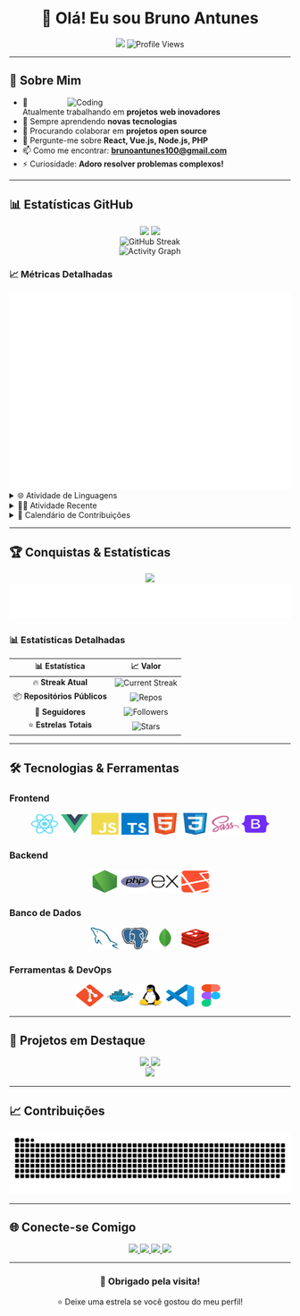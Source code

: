 
<div align="center">
  
# 👋 Olá! Eu sou Bruno Antunes

<img src="https://readme-typing-svg.herokuapp.com/?font=Righteous&size=35&center=true&vCenter=true&width=500&height=70&duration=4000&lines=Desenvolvedor+Full+Stack;+Apaixonado+por+Tecnologia;+Sempre+Aprendendo!" />

<img src="https://komarev.com/ghpvc/?username=Advansoftware&color=blueviolet&style=flat-square&label=Profile+Views" alt="Profile Views"/>

</div>

---

## 🚀 Sobre Mim

<img align="right" alt="Coding" width="400" src="https://cdn.dribbble.com/users/1162077/screenshots/3848914/programmer.gif">

- 🔭 Atualmente trabalhando em **projetos web inovadores**
- 🌱 Sempre aprendendo **novas tecnologias**
- 👯 Procurando colaborar em **projetos open source**
- 💬 Pergunte-me sobre **React, Vue.js, Node.js, PHP**
- 📫 Como me encontrar: **brunoantunes100@gmail.com**
- ⚡ Curiosidade: **Adoro resolver problemas complexos!**

---

## 📊 Estatísticas GitHub

<div align="center">
  <img height="180em" src="https://github-readme-stats.vercel.app/api?username=Advansoftware&show_icons=true&theme=tokyonight&include_all_commits=true&count_private=true&hide_border=true"/>
  <img height="180em" src="https://github-readme-stats.vercel.app/api/top-langs/?username=Advansoftware&layout=compact&langs_count=8&theme=tokyonight&hide_border=true"/>
</div>

<div align="center">
  <img src="https://github-readme-streak-stats.herokuapp.com/?user=Advansoftware&theme=tokyonight&hide_border=true" alt="GitHub Streak"/>
</div>

<div align="center">
  <img src="https://github-readme-activity-graph.vercel.app/graph?username=Advansoftware&theme=tokyo-night&hide_border=true" alt="Activity Graph"/>
</div>

### 📈 Métricas Detalhadas

<div align="center">
  <img src="https://github.com/Advansoftware/Advansoftware/blob/main/metrics.svg" alt="General Metrics" />
</div>

<details>
<summary>🌐 Atividade de Linguagens</summary>
<div align="center">
  <img src="https://github.com/Advansoftware/Advansoftware/blob/main/languages.svg" alt="Languages Activity" />
</div>
</details>

<details>
<summary>🏃‍♂️ Atividade Recente</summary>
<div align="center">
  <img src="https://github.com/Advansoftware/Advansoftware/blob/main/activity.svg" alt="Recent Activity" />
</div>
</details>

<details>
<summary>📅 Calendário de Contribuições</summary>
<div align="center">
  <img src="https://github.com/Advansoftware/Advansoftware/blob/main/calendar.svg" alt="Calendar Activity" />
</div>
</details>

---

## 🏆 Conquistas & Estatísticas

<div align="center">
  <img src="https://github-profile-trophy.vercel.app/?username=Advansoftware&theme=tokyonight&no-frame=true&no-bg=true&margin-w=4&row=1"/>
</div>

<div align="center">
  <img src="https://github.com/Advansoftware/Advansoftware/blob/main/achievements.svg" alt="Achievements" />
</div>

### 📊 Estatísticas Detalhadas

<div align="center">

|      📊 **Estatística**      |                                                                                             📈 **Valor**                                                                                              |
| :-------------------------: | :--------------------------------------------------------------------------------------------------------------------------------------------------------------------------------------------------: |
|     🔥 **Streak Atual**      | ![Current Streak](https://github-readme-streak-stats.herokuapp.com/?user=Advansoftware&theme=dark&hide_border=true&currStreakLabel=FFDD44&dates=FFDD44&ring=FF6B6B&fire=FF6B6B&currStreakNum=FFFFFF) |
| 📦 **Repositórios Públicos** |            ![Repos](https://img.shields.io/badge/dynamic/json?logo=github&label=repos&query=%24.public_repos&url=https%3A%2F%2Fapi.github.com%2Fusers%2FAdvansoftware&color=brightgreen)             |
|      👥 **Seguidores**       |                                                     ![Followers](https://img.shields.io/github/followers/Advansoftware?logo=github&style=social)                                                     |
|    ⭐ **Estrelas Totais**    |        ![Stars](https://img.shields.io/badge/dynamic/json?logo=github&label=stars&query=%24.stars&url=https%3A%2F%2Fapi.github-star-counter.workers.dev%2Fuser%2FAdvansoftware&color=yellow)         |

</div>

---

## 🛠️ Tecnologias & Ferramentas

### Frontend
<div align="center">
  <img title="React" alt="React" height="40" width="50" src="https://raw.githubusercontent.com/devicons/devicon/master/icons/react/react-original.svg">
  <img title="Vue.js" alt="Vue.js" height="40" width="50" src="https://raw.githubusercontent.com/devicons/devicon/master/icons/vuejs/vuejs-original.svg">
  <img title="JavaScript" alt="JavaScript" height="40" width="50" src="https://raw.githubusercontent.com/devicons/devicon/master/icons/javascript/javascript-plain.svg">
  <img title="TypeScript" alt="TypeScript" height="40" width="50" src="https://raw.githubusercontent.com/devicons/devicon/master/icons/typescript/typescript-plain.svg">
  <img title="HTML5" alt="HTML5" height="40" width="50" src="https://raw.githubusercontent.com/devicons/devicon/master/icons/html5/html5-original.svg">
  <img title="CSS3" alt="CSS3" height="40" width="50" src="https://raw.githubusercontent.com/devicons/devicon/master/icons/css3/css3-original.svg">
  <img title="Sass" alt="Sass" height="40" width="50" src="https://raw.githubusercontent.com/devicons/devicon/master/icons/sass/sass-original.svg">
  <img title="Bootstrap" alt="Bootstrap" height="40" width="50" src="https://raw.githubusercontent.com/devicons/devicon/master/icons/bootstrap/bootstrap-plain.svg">
</div>

### Backend
<div align="center">
  <img title="Node.js" alt="Node.js" height="40" width="50" src="https://raw.githubusercontent.com/devicons/devicon/master/icons/nodejs/nodejs-original.svg">
  <img title="PHP" alt="PHP" height="40" width="50" src="https://raw.githubusercontent.com/devicons/devicon/master/icons/php/php-original.svg">
  <img title="Express" alt="Express" height="40" width="50" src="https://raw.githubusercontent.com/devicons/devicon/master/icons/express/express-original.svg">
  <img title="Laravel" alt="Laravel" height="40" width="50" src="https://raw.githubusercontent.com/devicons/devicon/master/icons/laravel/laravel-plain.svg">
</div>

### Banco de Dados
<div align="center">
  <img title="MySQL" alt="MySQL" height="40" width="50" src="https://raw.githubusercontent.com/devicons/devicon/master/icons/mysql/mysql-original.svg">
  <img title="PostgreSQL" alt="PostgreSQL" height="40" width="50" src="https://raw.githubusercontent.com/devicons/devicon/master/icons/postgresql/postgresql-original.svg">
  <img title="MongoDB" alt="MongoDB" height="40" width="50" src="https://raw.githubusercontent.com/devicons/devicon/master/icons/mongodb/mongodb-original.svg">
  <img title="Redis" alt="Redis" height="40" width="50" src="https://raw.githubusercontent.com/devicons/devicon/master/icons/redis/redis-original.svg">
</div>

### Ferramentas & DevOps
<div align="center">
  <img title="Git" alt="Git" height="40" width="50" src="https://raw.githubusercontent.com/devicons/devicon/master/icons/git/git-original.svg">
  <img title="Docker" alt="Docker" height="40" width="50" src="https://raw.githubusercontent.com/devicons/devicon/master/icons/docker/docker-original.svg">
  <img title="Linux" alt="Linux" height="40" width="50" src="https://raw.githubusercontent.com/devicons/devicon/master/icons/linux/linux-original.svg">
  <img title="VS Code" alt="VS Code" height="40" width="50" src="https://raw.githubusercontent.com/devicons/devicon/master/icons/vscode/vscode-original.svg">
  <img title="Figma" alt="Figma" height="40" width="50" src="https://raw.githubusercontent.com/devicons/devicon/master/icons/figma/figma-original.svg">
</div>

---

## 🎯 Projetos em Destaque

<div align="center">
  <a href="https://github.com/Advansoftware/repo1">
    <img src="https://github-readme-stats.vercel.app/api/pin/?username=Advansoftware&repo=repo1&theme=tokyonight&hide_border=true" />
  </a>
  <a href="https://github.com/Advansoftware/repo2">
    <img src="https://github-readme-stats.vercel.app/api/pin/?username=Advansoftware&repo=repo2&theme=tokyonight&hide_border=true" />
  </a>
</div>

<div align="center">
  <a href="https://github.com/Advansoftware?tab=repositories">
    <img src="https://img.shields.io/badge/-Ver%20Todos%20os%20Projetos-000000?style=for-the-badge&logo=github&logoColor=white" />
  </a>
</div>

---

## 📈 Contribuições

<div align="center">
  <img src="https://github.com/Advansoftware/Advansoftware/blob/output/github-contribution-grid-snake.svg" alt="Snake animation" />
</div>

---

## 🌐 Conecte-se Comigo

<div align="center">
  <a href="https://www.linkedin.com/in/bruno-antunes-284679b6/" target="_blank">
    <img src="https://img.shields.io/badge/-LinkedIn-%230077B5?style=for-the-badge&logo=linkedin&logoColor=white" target="_blank">
  </a>
  <a href="https://www.youtube.com/channel/UCP431wPMaOz2c6v1eGqfsTQ" target="_blank">
    <img src="https://img.shields.io/badge/YouTube-FF0000?style=for-the-badge&logo=youtube&logoColor=white" target="_blank">
  </a>
  <a href="https://instagram.com/brruness/" target="_blank">
    <img src="https://img.shields.io/badge/-Instagram-%23E4405F?style=for-the-badge&logo=instagram&logoColor=white" target="_blank">
  </a>
  <a href="mailto:brunoantunes100@gmail.com">
    <img src="https://img.shields.io/badge/-Gmail-%23333?style=for-the-badge&logo=gmail&logoColor=white" target="_blank">
  </a>
</div>

---

<div align="center">
  <h3>💜 Obrigado pela visita!</h3>
  <p>⭐ Deixe uma estrela se você gostou do meu perfil!</p>
</div>
